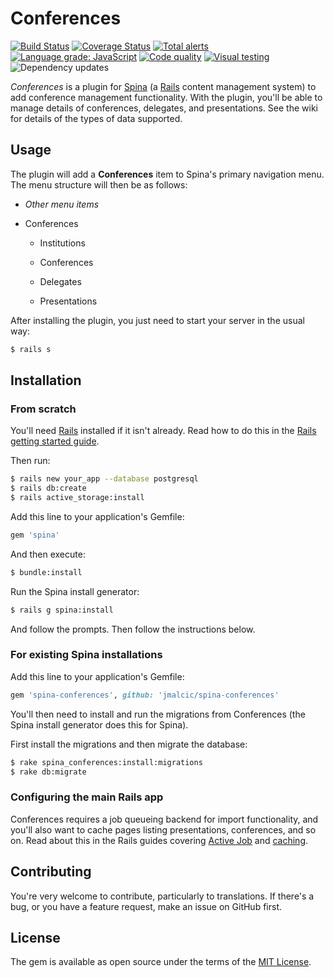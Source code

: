 # Conferences

[![Build Status](https://travis-ci.com/jmalcic/spina-conferences.svg?branch=master)](https://travis-ci.com/jmalcic/spina-conferences)
[![Coverage Status](https://coveralls.io/repos/github/jmalcic/spina-conferences/badge.svg?branch=master)](https://coveralls.io/github/jmalcic/spina-conferences?branch=master)
[![Total alerts](https://img.shields.io/lgtm/alerts/g/jmalcic/spina-conferences.svg?logo=lgtm&logoWidth=18)](https://lgtm.com/projects/g/jmalcic/spina-conferences/alerts/)
[![Language grade: JavaScript](https://img.shields.io/lgtm/grade/javascript/g/jmalcic/spina-conferences.svg?logo=lgtm&logoWidth=18)](https://lgtm.com/projects/g/jmalcic/spina-conferences/context:javascript)
[![Code quality](https://www.codefactor.io/repository/github/jmalcic/spina-conferences/badge)](https://www.codefactor.io/repository/github/jmalcic/spina-conferences)
[![Visual testing](https://percy.io/static/images/percy-badge.svg)](https://percy.io/Ulab/spina-conferences)
![Dependency updates](https://api.dependabot.com/badges/status?host=github&repo=jmalcic/spina-conferences)

*Conferences* is a plugin for [Spina](https://www.spinacms.com 'Spina website') (a [Rails](http://rubyonrails.org 'Ruby on Rails website') content management system) to add conference management functionality.
With the plugin, you'll be able to manage details of conferences, delegates, and presentations.
See the wiki for details of the types of data supported.

## Usage

The plugin will add a **Conferences** item to Spina's primary navigation menu.
The menu structure will then be as follows:

* *Other menu items*

* Conferences

    * Institutions
    
    * Conferences
    
    * Delegates
    
    * Presentations

After installing the plugin, you just need to start your server in the usual way:
```bash
$ rails s
```

## Installation

### From scratch

You'll need [Rails](http://rubyonrails.org 'Ruby on Rails website') installed if it isn't already.
Read how to do this in the [Rails getting started guide](https://guides.rubyonrails.org/getting_started.html 'Getting Started with Rails').

Then run:
```bash
$ rails new your_app --database postgresql
$ rails db:create
$ rails active_storage:install
```

Add this line to your application's Gemfile:

```ruby
gem 'spina'
```

And then execute:
```bash
$ bundle:install
```

Run the Spina install generator:
```bash
$ rails g spina:install
```

And follow the prompts.
Then follow the instructions below.

### For existing Spina installations

Add this line to your application's Gemfile:

```ruby
gem 'spina-conferences', github: 'jmalcic/spina-conferences'
```

You'll then need to install and run the migrations from Conferences (the Spina install generator does this for Spina).

First install the migrations and then migrate the database:
```bash
$ rake spina_conferences:install:migrations
$ rake db:migrate
```

### Configuring the main Rails app

Conferences requires a job queueing backend for import functionality, and you'll also want to cache pages listing
presentations, conferences, and so on. Read about this in the Rails guides covering
[Active Job](https://guides.rubyonrails.org/active_job_basics.html) and
[caching](https://guides.rubyonrails.org/caching_with_rails.html).

## Contributing

You're very welcome to contribute, particularly to translations.
If there's a bug, or you have a feature request, make an issue on GitHub first.

## License

The gem is available as open source under the terms of the [MIT License](https://opensource.org/licenses/MIT).
